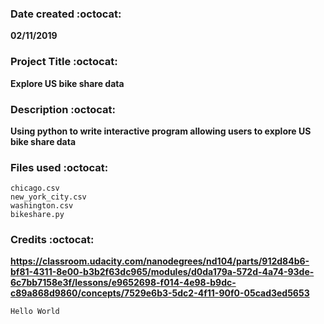 ### Date created :octocat:
**02/11/2019**

### Project Title :octocat:
**Explore US bike share data**

### Description :octocat:
**Using python to write interactive program allowing users to explore US bike share data**

### Files used :octocat:
```
chicago.csv
new_york_city.csv
washington.csv
bikeshare.py
```

### Credits :octocat:
**https://classroom.udacity.com/nanodegrees/nd104/parts/912d84b6-bf81-4311-8e00-b3b2f63dc965/modules/d0da179a-572d-4a74-93de-6c7bb7158e3f/lessons/e9652698-f014-4e98-b9dc-c89a868d9860/concepts/7529e6b3-5dc2-4f11-90f0-05cad3ed5653**

```
Hello World
```
